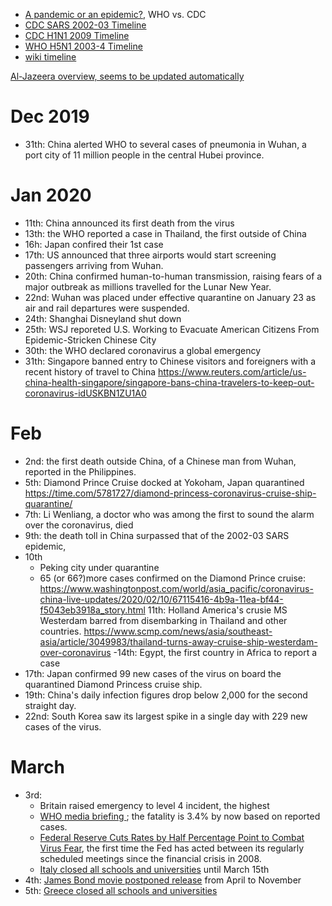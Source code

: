 - [A pandemic or an epidemic?](https://www.nytimes.com/2020/02/28/health/coronavirus-pandemic-epidemic.html), WHO vs. CDC
- [CDC SARS 2002-03 Timeline](https://www.cdc.gov/about/history/sars/timeline.htm)
- [CDC H1N1 2009 Timeline](https://www.cdc.gov/flu/pandemic-resources/2009-pandemic-timeline.html)
- [WHO H5N1 2003-4 Timeline](https://www.who.int/influenza/resources/documents/chronology/en/)
- [wiki timeline](https://en.wikipedia.org/wiki/Timeline_of_the_2019%E2%80%9320_coronavirus_outbreak_in_December_2019_%E2%80%93_January_2020)

[Al-Jazeera overview, seems to be updated automatically](https://www.aljazeera.com/news/2020/01/timeline-china-coronavirus-spread-200126061554884.html)

# Dec 2019 
- 31th: China alerted WHO to several cases of pneumonia in Wuhan, a port city of 11 million people in the central Hubei province.

# Jan 2020
- 11th:  China announced its first death from the virus
- 13th: the WHO reported a case in Thailand, the first outside of China
- 16h:  Japan confired their 1st case
- 17th: US announced that three airports would start screening passengers arriving from Wuhan.
- 20th:  China confirmed human-to-human transmission, raising fears of a major outbreak as millions travelled for the Lunar New Year.
- 22nd: Wuhan was placed under effective quarantine on January 23 as air and rail departures were suspended.
- 24th: Shanghai Disneyland shut down 
- 25th:  WSJ reporeted U.S. Working to Evacuate American Citizens From Epidemic-Stricken Chinese City
- 30th:  the WHO declared coronavirus a global emergency 
- 31th:  Singapore banned entry to Chinese visitors and foreigners with a recent history of travel to China 
https://www.reuters.com/article/us-china-health-singapore/singapore-bans-china-travelers-to-keep-out-coronavirus-idUSKBN1ZU1A0

# Feb
- 2nd: the first death outside China, of a Chinese man from Wuhan, reported in the Philippines.
- 5th:  Diamond Prince Cruise docked at Yokoham, Japan quarantined https://time.com/5781727/diamond-princess-coronavirus-cruise-ship-quarantine/
- 7th: Li Wenliang, a doctor who was among the first to sound the alarm over the coronavirus, died
- 9th: the death toll in China surpassed that of the 2002-03 SARS epidemic,
- 10th  
  - Peking city under quarantine
  - 65 (or 66?)more cases confirmed on the Diamond Prince cruise: https://www.washingtonpost.com/world/asia_pacific/coronavirus-china-live-updates/2020/02/10/67115416-4b9a-11ea-bf44-f5043eb3918a_story.html
11th: Holland America's crusie MS Westerdam barred from disembarking in Thailand and other countries.
https://www.scmp.com/news/asia/southeast-asia/article/3049983/thailand-turns-away-cruise-ship-westerdam-over-coronavirus
-14th: Egypt, the first country in Africa to report a case 
- 17th: Japan confirmed 99 new cases of the virus on board the quarantined Diamond Princess cruise ship.
- 19th: China's daily infection figures drop below 2,000 for the second straight day.
- 22nd: South Korea saw its largest spike in a single day with 229 new cases of the virus.

# March
- 3rd:  
  - Britain raised emergency to level 4 incident, the highest
  - [WHO media briefing ](https://www.who.int/dg/speeches/detail/who-director-general-s-opening-remarks-at-the-media-briefing-on-covid-19---3-march-2020); the fatality is 3.4% by now based on reported cases.
  - [Federal Reserve Cuts Rates by Half Percentage Point to Combat Virus Fear](https://www.wsj.com/articles/federal-reserve-cuts-interest-rates-by-half-percentage-point-11583247606), the first time the Fed has acted between its regularly scheduled meetings since the financial crisis in 2008.
  - [Italy closed all schools and universities](https://www.wsj.com/articles/italy-shuts-all-schools-to-stem-spread-of-coronavirus-11583345100?mod=article_inline) until March 15th
- 4th: [James Bond movie postponed release](https://www.bbc.com/news/entertainment-arts-51744374) from April to November
- 5th:  [Greece closed all schools and universities](https://www.theguardian.com/world/2020/mar/05/iran-to-restrict-travel-between-cities-as-3500-catch-coronavirus)
  


